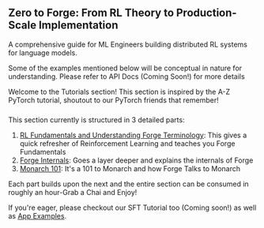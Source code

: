 ## Zero to Forge: From RL Theory to Production-Scale Implementation

A comprehensive guide for ML Engineers building distributed RL systems for language models.

Some of the examples mentioned below will be conceptual in nature for understanding. Please refer to API Docs (Coming Soon!) for more details

Welcome to the Tutorials section! This section is inspired by the A-Z PyTorch tutorial, shoutout to our PyTorch friends that remember!

###

This section currently is structured in 3 detailed parts:

1. [RL Fundamentals and Understanding Forge Terminology](./1_RL_and_Forge_Fundamentals.MD): This gives a quick refresher of Reinforcement Learning and teaches you Forge Fundamentals
2. [Forge Internals](./2_Forge_Internals.MD): Goes a layer deeper and explains the internals of Forge
3. [Monarch 101](./3_Monarch_101.MD): It's a 101 to Monarch and how Forge Talks to Monarch

Each part builds upon the next and the entire section can be consumed in roughly an hour-Grab a Chai and Enjoy!

If you're eager, please checkout our SFT Tutorial too (Coming soon!) as well as [App Examples](../../apps/).
